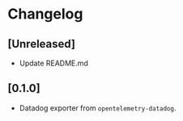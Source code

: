 # Changelog

## [Unreleased]

- Update README.md

## [0.1.0]

- Datadog exporter from `opentelemetry-datadog`.
